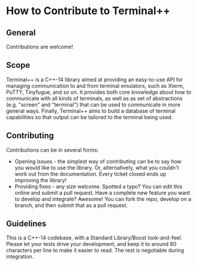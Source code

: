 # How to Contribute to Terminal++

## General

Contributions are welcome!

## Scope

Terminal++ is a C++-14 library aimed at providing an easy-to-use API for managing communication to and from terminal emulators, such as Xterm, PuTTY, Tinyfugue, and so on.  It provides both core knowledge about how to communicate with all kinds of terminals, as well as as set of abstractions (e.g. "screen" and "terminal") that can be used to communicate in more general ways.  Finally, Terminal++ aims to build a database of terminal capabilities so that output can be tailored to the terminal being used.

## Contributing

Contributions can be in several forms:
* Opening issues - the simplest way of contributing can be to say how you would like to use the library.  Or, alternatively, what you couldn't work out from the documentation.  Every ticket closed ends up improving the library!
* Providing fixes - any size welcome.  Spotted a typo?  You can edit this online and submit a pull request.  Have a complete new feature you want to develop and integrate?  Awesome!  You can fork the repo, develop on a branch, and then submit that as a pull request.

## Guidelines

This is a C++-14 codebase, with a Standard Library/Boost look-and-feel.  Please let your tests drive your development, and keep it to around 80 characters per line to make it easier to read.  The rest is negotiable during integration.
